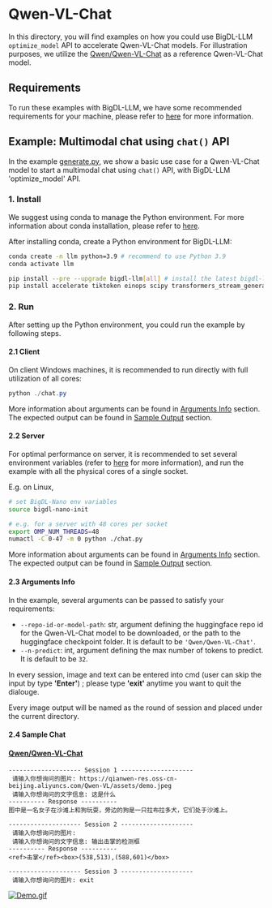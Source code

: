 # Qwen-VL-Chat
In this directory, you will find examples on how you could use BigDL-LLM `optimize_model` API to accelerate Qwen-VL-Chat models. For illustration purposes, we utilize the [Qwen/Qwen-VL-Chat](https://huggingface.co/Qwen/Qwen-VL-Chat) as a reference Qwen-VL-Chat model.

## Requirements
To run these examples with BigDL-LLM, we have some recommended requirements for your machine, please refer to [here](../README.md#recommended-requirements) for more information.

## Example: Multimodal chat using `chat()` API
In the example [generate.py](./generate.py), we show a basic use case for a Qwen-VL-Chat model to start a multimodal chat using `chat()` API, with BigDL-LLM 'optimize_model' API.
### 1. Install
We suggest using conda to manage the Python environment. For more information about conda installation, please refer to [here](https://docs.conda.io/en/latest/miniconda.html#).

After installing conda, create a Python environment for BigDL-LLM:
```bash
conda create -n llm python=3.9 # recommend to use Python 3.9
conda activate llm

pip install --pre --upgrade bigdl-llm[all] # install the latest bigdl-llm nightly build with 'all' option
pip install accelerate tiktoken einops scipy transformers_stream_generator==0.0.4 peft deepspeed torchvision matplotlib
```

### 2. Run
After setting up the Python environment, you could run the example by following steps.

#### 2.1 Client
On client Windows machines, it is recommended to run directly with full utilization of all cores:
```powershell
python ./chat.py
```
More information about arguments can be found in [Arguments Info](#23-arguments-info) section. The expected output can be found in [Sample Output](#24-sample-output) section.

#### 2.2 Server
For optimal performance on server, it is recommended to set several environment variables (refer to [here](../README.md#best-known-configuration-on-linux) for more information), and run the example with all the physical cores of a single socket.

E.g. on Linux,
```bash
# set BigDL-Nano env variables
source bigdl-nano-init

# e.g. for a server with 48 cores per socket
export OMP_NUM_THREADS=48
numactl -C 0-47 -m 0 python ./chat.py
```
More information about arguments can be found in [Arguments Info](#23-arguments-info) section. The expected output can be found in [Sample Output](#24-sample-output) section.

#### 2.3 Arguments Info
In the example, several arguments can be passed to satisfy your requirements:

- `--repo-id-or-model-path`: str, argument defining the huggingface repo id for the Qwen-VL-Chat model to be downloaded, or the path to the huggingface checkpoint folder. It is default to be `'Qwen/Qwen-VL-Chat'`.
- `--n-predict`: int, argument defining the max number of tokens to predict. It is default to be `32`.
  
In every session, image and text can be entered into cmd (user can skip the input by type **'Enter'**) ; please type **'exit'** anytime you want to quit the dialouge.

Every image output will be named as the round of session and placed under the current directory.

#### 2.4 Sample Chat
#### [Qwen/Qwen-VL-Chat](https://huggingface.co/Qwen/Qwen-VL-Chat)
```log
-------------------- Session 1 --------------------
 请输入你想询问的图片: https://qianwen-res.oss-cn-beijing.aliyuncs.com/Qwen-VL/assets/demo.jpeg
 请输入你想询问的文字信息: 这是什么
---------- Response ----------
图中是一名女子在沙滩上和狗玩耍，旁边的狗是一只拉布拉多犬，它们处于沙滩上。

-------------------- Session 2 --------------------
 请输入你想询问的图片:
 请输入你想询问的文字信息: 输出击掌的检测框
---------- Response ----------
<ref>击掌</ref><box>(538,513),(588,601)</box>

-------------------- Session 3 --------------------
 请输入你想询问的图片: exit
```

[![Demo.gif](https://i.postimg.cc/0N1QshjQ/Demo.gif)](https://postimg.cc/yDnBhQF4)